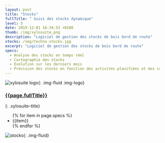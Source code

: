 ```yaml
---
layout: post
title: "Stocks"
fullTitle: " Suivi des stocks dynamique"
level: 5
date: 2019-12-01 16:34:53 +0100
thumb: /img/xylosuite.png
description: "Logiciel de gestion des stocks de bois bord de route"
stocks: /img/techno-stocks.jpg
excerpt: "Logiciel de gestion des stocks de bois bord de route"
specs:
  - Analyse des stocks en temps réel
  - Cartographie des stocks
  - Evolution sur les derniers mois
  - Prévision des stocks en fonction des activités planifiées et des commandes en cours
---
```


![xylosuite logo]({{page.thumb}}){: .img-fluid .img-logo}

### <a href='./intro#applis' class="text-dark"><i class="fas fa-chevron-left mr-2"></i>{{page.fullTitle}}</a>
{: .xylosuite-title}

<ul class="list-group my-4">
{% for item in page.specs %}
  <li class="list-group-item">{{item}}</li>
{% endfor %}
</ul> 

![stocks]({{page.stocks}}){: .img-fluid}
